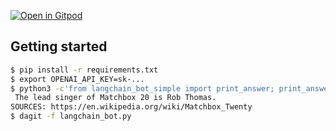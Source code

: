 [![Open in Gitpod](https://gitpod.io/button/open-in-gitpod.svg)](https://gitpod.io/#https://github.com/petehunt/langchain-github-bot)

## Getting started

```bash
$ pip install -r requirements.txt
$ export OPENAI_API_KEY=sk-...
$ python3 -c'from langchain_bot_simple import print_answer; print_answer("who is the lead singer of matchbox 20")'
 The lead singer of Matchbox 20 is Rob Thomas.
SOURCES: https://en.wikipedia.org/wiki/Matchbox_Twenty
$ dagit -f langchain_bot.py
```
